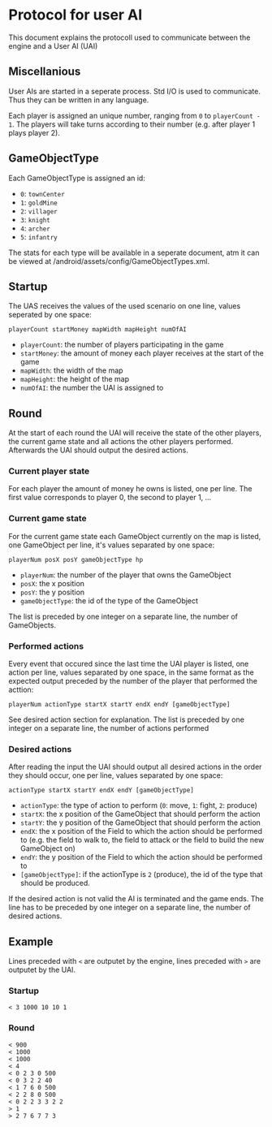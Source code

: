 # Protocol for user AI
This document explains the protocoll used to communicate between the engine and a User AI (UAI)

## Miscellanious
User AIs are started in a seperate process. Std I/O is used to communicate. Thus they can be written in any language.

Each player is assigned an unique number, ranging from `0` to `playerCount - 1`. The players will take turns according to their number (e.g. after player 1 plays player 2).

## GameObjectType
Each GameObjectType is assigned an id:

* `0`: `townCenter`
* `1`: `goldMine`
* `2`: `villager`
* `3`: `knight`
* `4`: `archer`
* `5`: `infantry`

The stats for each type will be available in a seperate document, atm it can be viewed at /android/assets/config/GameObjectTypes.xml.

## Startup
The UAS receives the values of the used scenario on one line, values seperated by one space:

`playerCount startMoney mapWidth mapHeight numOfAI`

* `playerCount`: the number of players participating in the game
* `startMoney`: the amount of money each player receives at the start of the game
* `mapWidth`: the width of the map
* `mapHeight`: the height of the map
* `numOfAI`: the number the UAI is assigned to

## Round
At the start of each round the UAI will receive the state of the other players, the current game state and all actions the other players performed. Afterwards the UAI should output the desired actions.

### Current player state
For each player the amount of money he owns is listed, one per line. The first value corresponds to player 0, the second to player 1, ...

### Current game state
For the current game state each GameObject currently on the map is listed, one GameObject per line, it's values separated by one space:

`playerNum posX posY gameObjectType hp`

* `playerNum`: the number of the player that owns the GameObject
* `posX`: the x position
* `posY`: the y position
* `gameObjectType`: the id of the type of the GameObject

The list is preceded by one integer on a separate line, the number of GameObjects.

### Performed actions
Every event that occured since the last time the UAI player is listed, one action per line, values separated by one space, in the same format as the expected output preceded by the number of the player that performed the acttion:

`playerNum actionType startX startY endX endY [gameObjectType]`

See desired action section for explanation. The list is preceded by one integer on a separate line, the number of actions performed

### Desired actions
After reading the input the UAI should output all desired actions in the order they should occur, one per line, values separated by one space:

`actionType startX startY endX endY [gameObjectType]`

* `actionType`: the type of action to perform (`0`: move, `1`: fight, `2`: produce)
* `startX`: the x position of the GameObject that should perform the action
* `startY`: the y position of the GameObject that should perform the action
* `endX`: the x position of the Field to which the action should be performed to (e.g. the field to walk to, the field to attack or the field to build the new GameObject on)
* `endY`: the y position of the Field to which the action should be performed to
* `[gameObjectType]`: if the actionType is `2` (produce), the id of the type that should be produced.

If the desired action is not valid the AI is terminated and the game ends. The line has to be preceded by one integer on a separate line, the number of desired actions.

## Example
Lines preceded with `<` are outputet by the engine, lines preceded with `>` are outputet by the UAI.

### Startup

    < 3 1000 10 10 1

### Round

    < 900
    < 1000
    < 1000
    < 4
    < 0 2 3 0 500
    < 0 3 2 2 40
    < 1 7 6 0 500
    < 2 2 8 0 500
    < 0 2 2 3 3 2 2
    > 1
    > 2 7 6 7 7 3